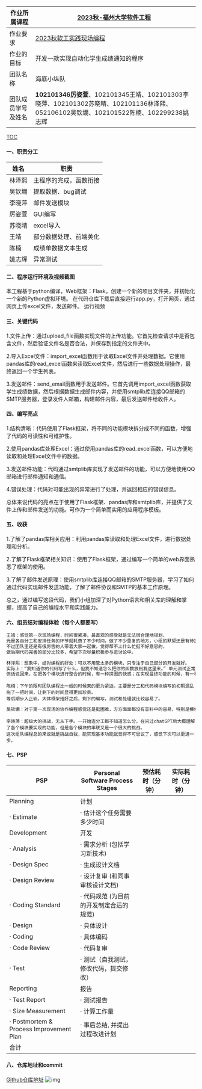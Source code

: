 |作业所属课程|[2023秋-福州大学软件工程](https://bbs.csdn.net/forums/fzusdn-0831?typeId=4994744)|
|-- |-- |
|作业要求|[2023秋软工实践现场编程](https://bbs.csdn.net/topics/617516963)|
|作业的目标|开发一款实现自动化学生成绩通知的程序 |
|团队名称|海底小纵队|
|团队成员学号及姓名|**102101346厉姿萱**、102101345王靖、102101303李晓萍、102101302苏晓晴、102101136林泽熙、052106102吴钦堋、102101522陈楠、102299238姚志辉|

[TOC](目录)
#### 一、职责分工
| 姓名 | 职责 |
| ------ | ------ |
| 林泽熙 | 主程序的完成，函数衔接 |
| 吴钦堋 | 提取数据、bug调试 |
| 李晓萍 | 邮件发送模块 |
| 厉姿萱 | GUI编写 |
| 苏晓晴 | excel导入 |
| 王靖 | 部分数据处理、前端美化 |
| 陈楠 | 成绩单数据文本生成 |
| 姚志辉 | 异常测试 |

#### 二、程序运行环境及视频截图

本工程基于python编译，Web框架：Flask，创建一个新的项目文件夹，并初始化一个新的Python虚拟环境。
在代码仓库下载后直接运行app.py，打开网页，通过网页上传excel文件，发送邮件。
运行视频

#### 三、关键代码

1.文件上传：通过upload_file函数实现文件的上传功能。它首先检查请求中是否包含文件，然后验证文件名是否合法，并保存到指定的文件夹中。

2.导入Excel文件：import_excel函数用于读取Excel文件并处理数据。它使用pandas库的read_excel函数来读取Excel文件，然后进行一些数据处理操作，最终返回一个学生列表。

3.发送邮件：send_email函数用于发送邮件。它首先调用import_excel函数获取学生成绩数据，然后根据数据生成邮件内容，并使用smtplib库连接QQ邮箱的SMTP服务器，登录发件人邮箱，构建邮件内容，最后发送邮件给收件人。

#### 四、编写亮点

1.结构清晰：代码使用了Flask框架，将不同的功能模块拆分成不同的函数，增强了代码的可读性和可维护性。

2.使用pandas库处理Excel：通过使用pandas库的read_excel函数，可以方便地读取和处理Excel文件中的数据。

3.发送邮件功能：代码通过smtplib库实现了发送邮件的功能，可以方便地使用QQ邮箱进行邮件通知和通信。

4.错误处理：代码对可能出现的异常进行了处理，并返回相应的错误信息。

总体来说代码的亮点在于使用了Flask框架、pandas库和smtplib库，并提供了文件上传和邮件发送的功能。可作为一个简单而实用的应用程序模板。

#### 五、收获
1.了解了pandas库相关应用：利用pandas库读取和处理Excel文件，进行数据处理和分析。

2.了解了Flask框架相关知识：使用了Flask框架，通过编写一个简单的web界面熟悉了框架的使用。

3.了解了邮件发送原理：使用smtplib库连接QQ邮箱的SMTP服务器，学习了如何通过代码实现邮件发送功能，了解了邮件协议和SMTP的基本工作原理。

总之，通过编写这段代码，我们小组加深了对Python语言和相关库的理解和掌握，提高了自己的编程水平和实践能力。

#### 六、组员结对编程体验（每个人都要写）

```c++
王靖：感觉第一次现场编程，时间很紧凑，最直观的感受就是无法很合理地规划，
光是各自分工和安排任务的环节就耗费了不少时间，做了不少重复的地方，小组的默契还是有待提高，
不过团队里还是有很厉害的人带着大家一起做，觉得帮不上什么忙挺不好意思的，
做后期代码完善的部分比较多，希望下次尽量积极参与进讨论中。
```
```c++
林泽熙：想象中，结对编程的好处：可以不用管太多的模块，只专注于自己部分的开发就好。
实际上：“我知道你的代码写了什么，但我不知道怎么把你的函数放到我这里来。” 单元测试正常并不意味着整个代码就能跑起来，测试样例能过不代表开发环境就能跑。这真是惨痛的教训。
但话说回来，在把各个模块进行整合的时候，有一种拼图的快感；在实现最终功能的时候，有一种恍然大悟之后的怅然若失。
```
```
陈楠：下午的限时团队编程比一般的时候来的更为紧迫。主要是分工和代码模块编写的初期混乱拖了一把时间，让剩下的时间显得更加珍贵。
等后期步入正轨，大体框架搭好之后，剩下的编写，测试和处理就比较容易了。
```
```c++
吴钦堋：对于第一次现场的协作编程感觉还是挺困难，方方面面都没有意料中的容易，特别是模块的整合，一个一个的小功能实现的相对容易，但是整合过程中总会出现一些大大小小的bug，对于不是自己代码的部分的不熟悉感强，改起来较为繁琐。但是整体来说还是相对顺利，在交流这一块也收获了挺多感悟。
```
```
李晓萍：超级大的挑战，无从下手。一开始连分工都不知道怎么分，在问过chatGPT后大概理解了各个模块要实现的功能，但是各个模块的串联又是一个很大的挑战。
这次组队编程总的来说就是挑战自我，能实现基本功能就觉得不可思议了，感觉下次可以更进一步。
```
#### 七、PSP
| PSP                                     | Personal Software Process Stages        | 预估耗时（分钟） | 实际耗时（分钟） |
|-----------------------------------------|-----------------------------------------|------------------|------------------|
| Planning                                | 计划                                    |                  |                  |
| · Estimate                              | · 估计这个任务需要多少时间              |                  |                  |
| Development                             | 开发                                    |                  |                  |
| · Analysis                              | · 需求分析 (包括学习新技术)             |                  |                  |
| · Design Spec                           | · 生成设计文档                          |                  |                  |
| · Design Review                         | · 设计复审 (和同事审核设计文档)         |                  |                  |
| · Coding Standard                       | · 代码规范 (为目前的开发制定合适的规范) |                  |                  |
| · Design                                | · 具体设计                              |                  |                  |
| · Coding                                | · 具体编码                              |                  |                  |
| · Code Review                           | · 代码复审                              |                  |                  |
| · Test                                  | · 测试（自我测试，修改代码，提交修改）  |                  |                  |
| Reporting                               | 报告                                    |                  |                  |
| · Test Report                           | · 测试报告                              |                  |                  |
| · Size Measurement                      | · 计算工作量                            |                  |                  |
| · Postmortem & Process Improvement Plan | · 事后总结, 并提出过程改进计划          |                  |                  |
| 合计                                    |                                         |                  |                  |
#### 八、仓库地址和commit
[Github仓库地址](https://github.com/lzx200211/score)
![img](https://img-community.csdnimg.cn/images/a03567f57bf44ad7b3d92218e4b13d5f.png "#left")

